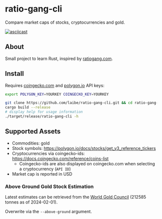# ratio-gang-cli

Compare market caps of stocks, cryptocurrencies and gold.

[![asciicast](https://asciinema.org/a/2GpZ7F6ZUE1jZNDl4v0wCfj5L.svg)](https://asciinema.org/a/2GpZ7F6ZUE1jZNDl4v0wCfj5L)
## About

Small project to learn Rust, inspired by [ratiogang.com](https://ratiogang.com).

## Install

Requires [coingecko.com](https://www.coingecko.com) and [polygon.io](https://polygon.io) API keys: 
```bash
export POLYGON_KEY=YOURKEY COINGECKO_KEY=YOURKEY
```

```bash
git clone https://github.com/laibe/ratio-gang-cli.git && cd ratio-gang-cli
cargo build --release
# display help for usage information
./target/release/ratio-gang-cli -h
```


## Supported Assets

* Commodities: gold
* Stock symbols: https://polygon.io/docs/stocks/get_v3_reference_tickers
* Cryptocurrencies via coingecko-ids: https://docs.coingecko.com/reference/coins-list
  * Coingecko-ids are also displayed on coingecko.com when selecting a cryptocurrency (`API ID`)
* Market cap is reported in USD

### Above Ground Gold Stock Estimation

Latest estimates can be retrieved from the [World Gold Council](https://www.gold.org/goldhub/data/how-much-gold) (212585 tonnes as of 2024-02-01).

Overwrite via the `--above-ground` argument.
